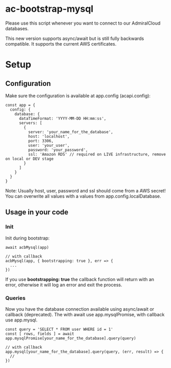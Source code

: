 # ac-bootstrap-mysql
Please use this script whenever you want to connect to our AdmiralCloud databases.

This new version supports async/await but is still fully backwards compatible. It supports the current AWS certificates.

# Setup

## Configuration
Make sure the configuration is available at app.config (acapi.config):

```
const app = {
  config: {
    database: {
      dataTimeFormat: 'YYYY-MM-DD HH:mm:ss',
      servers: [
        { 
          server: 'your_name_for_the_database', 
          host: 'localhost', 
          port: 3306, 
          user: 'your_user',
          password: 'your_password',
          ssl: 'Amazon RDS' // required on LIVE infrastructure, remove on local or DEV stage
        }
      ]
    }
  }
}
```

Note: Usually host, user, password and ssl should come from a AWS secret! You can overwrite all values with a values from app.config.localDatabase.

## Usage in your code
### Init
Init during bootstrap:
````
await acbMysql(app)

// with callback
acbMysql(app, { bootstrapping: true }, err => {
  ...
})

````
If you use **bootstrapping: true** the callback function will return with an error, otherwise it will log an error and exit the process.


### Queries

Now you have the database connection available using async/await or callback (deprecated). The with await use app.mysqlPromise, with callback use app.mysql.

```
const query = 'SELECT * FROM user WHERE id = 1'
const [ rows, fields ] = await app.mysqlPromise[your_name_for_the_database].query(query)

// with callback
app.mysql[your_name_for_the_database].query(query, (err, result) => {
  // 
})

```
